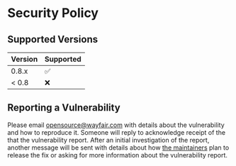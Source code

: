 # Security Policy

## Supported Versions

| Version | Supported          |
| ------- | ------------------ |
| 0.8.x   | :white_check_mark: |
| < 0.8   | :x: |

## Reporting a Vulnerability

Please email opensource@wayfair.com with details about the vulnerability and how to reproduce it. Someone will reply
to acknowledge receipt of the that the vulnerability report. After an initial investigation of the report, another
message will be sent with details about how [the maintainers](MAINTAINERS.md) plan to release the fix or asking for
more information about the vulnerability report.
